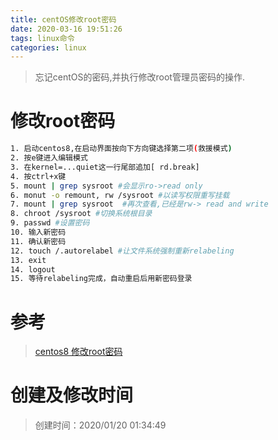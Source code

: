 ```yaml
---
title: centOS修改root密码
date: 2020-03-16 19:51:26
tags: linux命令
categories: linux
---
```

>忘记centOS的密码,并执行修改root管理员密码的操作.

<!--more-->
# 修改root密码
```bash
1. 启动centos8,在启动界面按向下方向键选择第二项(救援模式)
2. 按e键进入编辑模式
3. 在kernel=...quiet这一行尾部追加[ rd.break]
4. 按ctrl+x键
5. mount | grep sysroot #会显示ro->read only
6. monut -o remount, rw /sysroot #以读写权限重写挂载
7. mount | grep sysroot  #再次查看,已经是rw-> read and write
8. chroot /sysroot #切换系统根目录
9. passwd #设置密码
10. 输入新密码
11. 确认新密码
12. touch /.autorelabel #让文件系统强制重新relabeling
13. exit
14. logout
15. 等待relabeling完成，自动重启后用新密码登录
```
# 参考
> [centos8 修改root密码](https://blog.csdn.net/dyb2010fly/article/details/103592854) 

# 创建及修改时间
> 创建时间：2020/01/20 01:34:49

